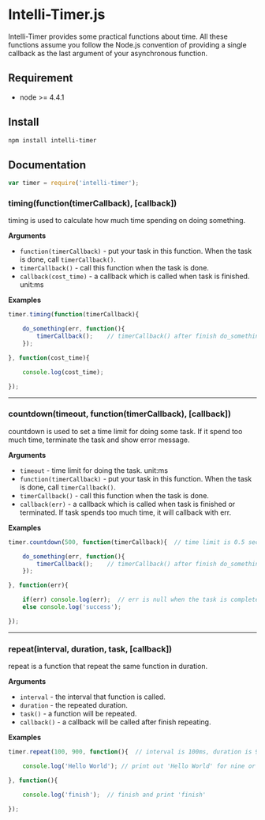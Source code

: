 # Intelli-Timer.js

Intelli-Timer provides some practical functions about time.
All these functions assume you follow the Node.js convention of providing a single callback as the last argument of your asynchronous function.

## Requirement

- node >= 4.4.1

## Install

```bash
npm install intelli-timer
```

## Documentation

```js
var timer = require('intelli-timer');
```

### timing(function(timerCallback), [callback])

timing is used to calculate how much time spending on doing something.

__Arguments__

* `function(timerCallback)` - put your task in this function. When the task is done, call `timerCallback()`.
* `timerCallback()` - call this function when the task is done.
* `callback(cost_time)` - a callback which is called when task is finished. unit:ms

__Examples__

```js
timer.timing(function(timerCallback){

    do_something(err, function(){
        timerCallback();    // timerCallback() after finish do_something()
    });

}, function(cost_time){

    console.log(cost_time);

});
```

---------------------------------------

### countdown(timeout, function(timerCallback), [callback])

countdown is used to set a time limit for doing some task. If it spend too much time, terminate the task and show error message.

__Arguments__

* `timeout` - time limit for doing the task. unit:ms
* `function(timerCallback)` - put your task in this function. When the task is done, call `timerCallback()`.
* `timerCallback()` - call this function when the task is done.
* `callback(err)` - a callback which is called when task is finished or terminated. If task spends too much time, it will callback with err.

__Examples__

```js
timer.countdown(500, function(timerCallback){  // time limit is 0.5 second

    do_something(err, function(){
        timerCallback();    // timerCallback() after finish do_something()
    });

}, function(err){

    if(err) console.log(err);  // err is null when the task is completed in time
    else console.log('success');

});
```

---------------------------------------

### repeat(interval, duration, task, [callback])

repeat is a function that repeat the same function in duration.

__Arguments__

* `interval` - the interval that function is called.
* `duration` - the repeated duration.
* `task()` - a function will be repeated.
* `callback()` - a callback will be called after finish repeating.

__Examples__

```js
timer.repeat(100, 900, function(){  // interval is 100ms, duration is 900ms

    console.log('Hello World'); // print out 'Hello World' for nine or ten times

}, function(){

    console.log('finish');  // finish and print 'finish'

});
```
